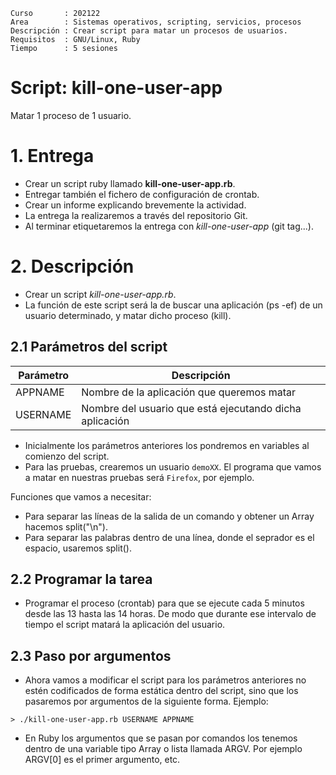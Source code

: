 
```
Curso       : 202122
Area        : Sistemas operativos, scripting, servicios, procesos
Descripción : Crear script para matar un procesos de usuarios.
Requisitos  : GNU/Linux, Ruby
Tiempo      : 5 sesiones
```

# Script: kill-one-user-app

Matar 1 proceso de 1 usuario.

# 1. Entrega

* Crear un script ruby llamado **kill-one-user-app.rb**.
* Entregar también el fichero de configuración de crontab.
* Crear un informe explicando brevemente la actividad.
* La entrega la realizaremos a través del repositorio Git.
* Al terminar etiquetaremos la entrega con *kill-one-user-app* (git tag...).

# 2. Descripción

* Crear un script *kill-one-user-app.rb*.
* La función de este script será la de buscar una aplicación (ps -ef) de un usuario determinado, y matar dicho proceso (kill).

## 2.1 Parámetros del script

| Parámetro | Descripción |
| --------- | ----------- |
| APPNAME   | Nombre de la aplicación que queremos matar |
| USERNAME  | Nombre del usuario que está ejecutando dicha aplicación |
* Inicialmente los parámetros anteriores los pondremos en variables al comienzo del script.
* Para las pruebas, crearemos un usuario `demoXX`. El programa que vamos a matar en nuestras pruebas será `Firefox`, por ejemplo.

Funciones que vamos a necesitar:
* Para separar las líneas de la salida de un comando y obtener un Array hacemos split("\n").
* Para separar las palabras dentro de una línea, donde el seprador es el espacio, usaremos split().

## 2.2 Programar la tarea

* Programar el proceso (crontab) para que se ejecute cada 5 minutos desde las 13 hasta las 14 horas. De modo que durante ese intervalo de tiempo el script matará la aplicación del usuario.

## 2.3 Paso por argumentos

* Ahora vamos a modificar el script para los parámetros anteriores no estén codificados de forma estática dentro del script, sino que los pasaremos por argumentos de la siguiente forma. Ejemplo:

```
> ./kill-one-user-app.rb USERNAME APPNAME
```

* En Ruby los argumentos que se pasan por comandos los tenemos dentro de una variable tipo Array o lista llamada ARGV. Por ejemplo ARGV[0] es el primer argumento, etc.